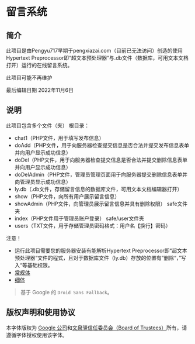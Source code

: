 # 留言系统

## 简介
此项目是由Pengyu717早期于pengxiazai.com（目前已无法访问）创造的使用Hypertext Preprocessor即“超文本预处理器“与.db文件（数据库，可用文本文档打开）运行的在线留言系统。

此项目可能不再维护

最后编辑日期 2022年11月6日
## 说明
此项目包含多个文件（夹）
根目录：
- chat1（PHP文件，用于填写发布信息）
- doAdd（PHP文件，用于向服务器检查提交信息是否合法并提交发布信息表单并向用户显示成功信息）
- doDel（PHP文件，用于向服务器检查提交信息是否合法并提交删除信息表单并向用户显示成功信息）
- doDelAdmin（PHP文件，管理员管理页面用于向服务器提交删除信息表单并向管理员显示成功信息）
- ly.db（.db文件，存储留言信息的数据库文件，可用文本文档编辑器打开）
- show（PHP文件，向所有用户展示留言信息）
- showAdmin（PHP文件，向管理员展示留言信息并具有删除权限）
safe文件夹
- index（PHP文件用于管理员账户登录）
safe/user文件夹
- users（TXT文件，用于存储管理员密码格式：用户名【换行】密码）

注意！
- 运行此项目需要您的服务器安装有能解析Hypertext Preprocessor即“超文本预处理器“文件的程式，且对于数据库文件（ly.db）存放的位置有”删除“，”写入“等基础权限。
 - [常规体](fonts/wqy-microhei-0.2.0-beta.ttc)
 - [细体](fonts/wqy-microhei-lite-0.2.0-beta.ttc)

> 基于 Google 的 `Droid Sans Fallback`。

## 版权声明和使用协议
本字体版权为 [Google 公司](https://www.google.com/intl/en/contact/)和[文泉驿信任委员会（Board of Trustees）](http://wenq.org/wqy2/index.cgi?CopyrightPolicy)所有，请遵循字体授权使用该字体。

